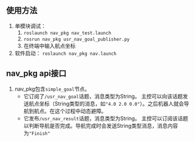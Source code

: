 ## 使用方法
1. 单模块调试：
   1. ``roslaunch nav_pkg nav_test.launch``
   2. ``rosrun nav_pkg usr_nav_goal_publisher.py``
   3. 在终端中输入航点坐标
2. 软件启动：
   ``roslaunch nav_pkg nav.launch``

## nav_pkg api接口
1. nav_pkg包含``simple_goal``节点。
   - 它订阅了``/usr_nav_goal``话题，消息类型为String。
    主控可以向该话题发送航点坐标（String类型的消息，如``"4.0 2.0 0.0"``）。之后机器人就会导航到航点。在这个过程中动态避障。
   - 它发布``/usr_nav_result``话题，消息类型为String。
     主控可以订阅该话题以判断导航是否完成。导航完成时会发送String类型消息，消息内容为``"Finish"`` 
 
        
   
